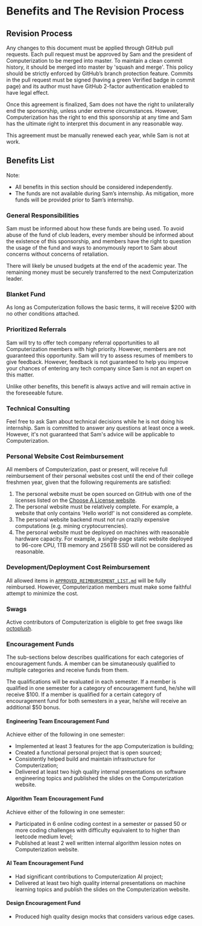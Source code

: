 # Benefits and The Revision Process

## Revision Process

Any changes to this document must be applied through GitHub pull requests.
Each pull request must be approved by Sam and the president of Computerization to be merged into
master.
To maintain a clean commit history, it should be merged into master by 'squash and merge'.
This policy should be strictly enforced by GitHub’s branch protection feature.
Commits in the pull request must be signed (having a green Verified badge in commit page) and its
author must have GitHub 2-factor authentication enabled to have legal effect.

Once this agreement is finalized, Sam does not have the right to unilaterally end the sponsorship,
unless under extreme circumstances. However, Computerization has the right to end this sponsorship
at any time and Sam has the ultimate right to interpret this document in any reasonable way.

This agreement must be manually renewed each year, while Sam is not at work.

## Benefits List

Note:

- All benefits in this section should be considered independently.
- The funds are not available during Sam’s internship. As mitigation, more funds will be provided
  prior to Sam’s internship.

### General Responsibilities

Sam must be informed about how these funds are being used. To avoid abuse of the fund of club
leaders, every member should be informed about the existence of this sponsorship, and members have
the right to question the usage of the fund and ways to anonymously report to Sam about concerns
without concerns of retaliation.

There will likely be unused budgets at the end of the academic year. The remaining money must be
securely transferred to the next Computerization leader.

### Blanket Fund

As long as Computerization follows the basic terms, it will receive $200 with no other conditions
attached.

### Prioritized Referrals

Sam will try to offer tech company referral opportunities to all Computerization members with high
priority. However, members are not guaranteed this opportunity. Sam will try to assess resumes of
members to give feedback. However, feedback is not guaranteed to help you improve your chances of
entering any tech company since Sam is not an expert on this matter.

Unlike other benefits, this benefit is always active and will remain active in the foreseeable
future.

### Technical Consulting

Feel free to ask Sam about technical decisions while he is not doing his internship. Sam is
committed to answer any questions at least once a week. However, it's not guaranteed that Sam's
advice will be applicable to Computerization.

### Personal Website Cost Reimbursement

All members of Computerization, past or present, will receive full reimbursement of their personal
websites cost until the end of their college freshmen year, given that the following requirements
are satisfied:

1. The personal website must be open sourced on GitHub with one of the licenses listed on the
   [Choose A License website](https://choosealicense.com/appendix/).
2. The personal website must be relatively complete. For example, a website that only contains
   'Hello world!' is not considered as complete.
3. The personal website backend must not run crazily expensive computations
   (e.g. mining cryptocurrencies).
4. The personal website must be deployed on machines with reasonable hardware capacity. For
   example, a single-page static website deployed to 96-core CPU, 1TB memory and 256TB SSD will not
   be considered as reasonable.

### Development/Deployment Cost Reimbursement

All allowed items in [`APPROVED_REIMBURSEMENT_LIST.md`](./APPROVED_REIMBURSEMENT_LIST.md) will be
fully reimbursed. However, Computerization members must make some faithful attempt to minimize the
cost.

### Swags

Active contributors of Computerization is eligible to get free swags like
[octoplush](https://github.myshopify.com/collections/collectibles/products/octoplush).

### Encouragement Funds

The sub-sections below describes qualifications for each categories of encouragement funds. A member
can be simutaneously qualified to multiple categories and receive funds from them.

The qualifications will be evaluated in each semester. If a member is qualified in one semester for
a category of encouragement fund, he/she will receive $100. If a member is qualified for a certain
category of encouragement fund for both semesters in a year, he/she will receive an additional $50
bonus.

#### Engineering Team Encouragement Fund

Achieve either of the following in one semester:

- Implemented at least 3 features for the app Computerization is building;
- Created a functional personal project that is open sourced;
- Consistently helped build and maintain infrastructure for Computerization;
- Delivered at least two high quality internal presentations on software engineering topics and
  published the slides on the Computerization website.

#### Algorithm Team Encouragement Fund

Achieve either of the following in one semester:

- Participated in 6 online coding contest in a semester or passed 50 or more coding challenges with
  difficulty equivalent to to higher than leetcode medium level;
- Published at least 2 well written internal algorithm lession notes on Computerization website.

#### AI Team Encouragement Fund

- Had significant contributions to Computerization AI project;
- Delivered at least two high quality internal presentations on machine learning topics and publish
  the slides on the Computerization website.

#### Design Encouragement Fund

- Produced high quality design mocks that considers various edge cases.
